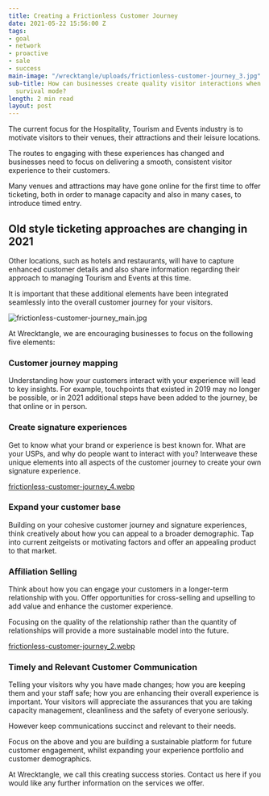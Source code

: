 ```yaml
---
title: Creating a Frictionless Customer Journey
date: 2021-05-22 15:56:00 Z
tags:
- goal
- network
- proactive
- sale
- success
main-image: "/wrecktangle/uploads/frictionless-customer-journey_3.jpg"
sub-title: How can businesses create quality visitor interactions when they are in
  survival mode?
length: 2 min read
layout: post
---
```


The current focus for the Hospitality, Tourism and Events industry is to motivate visitors to their venues, their attractions and their leisure locations.

The routes to engaging with these experiences has changed and businesses need to focus on delivering a smooth, consistent visitor experience to their customers.

Many venues and attractions may have gone online for the first time to offer ticketing, both in order to manage capacity and also in many cases, to introduce timed entry.

## Old style ticketing approaches are changing in 2021

Other locations, such as hotels and restaurants, will have to capture enhanced customer details and also share information regarding their approach to managing Tourism and Events at this time.

It is important that these additional elements have been integrated seamlessly into the overall customer journey for your visitors.

![frictionless-customer-journey_main.jpg](/wrecktangle/uploads/frictionless-customer-journey_main.jpg)

At Wrecktangle, we are encouraging businesses to focus on the following five elements:

### Customer journey mapping

Understanding how your customers interact with your experience will lead to key insights. For example, touchpoints that existed in 2019 may no longer be possible, or in 2021 additional steps have been added to the journey, be that online or in person.

### Create signature experiences

Get to know what your brand or experience is best known for. What are your USPs, and why do people want to interact with you? Interweave these unique elements into all aspects of the customer journey to create your own signature experience.

[frictionless-customer-journey_4.webp](/wrecktangle/uploads/frictionless-customer-journey_4.jpg)

### Expand your customer base

Building on your cohesive customer journey and signature experiences, think creatively about how you can appeal to a broader demographic. Tap into current zeitgeists or motivating factors and offer an appealing product to that market.

### Affiliation Selling

Think about how you can engage your customers in a longer-term relationship with you. Offer opportunities for cross-selling and upselling to add value and enhance the customer experience.

Focusing on the quality of the relationship rather than the quantity of relationships will provide a more sustainable model into the future.

[frictionless-customer-journey_2.webp](/wrecktangle/uploads/frictionless-customer-journey_2.jpg)

### Timely and Relevant Customer Communication

Telling your visitors why you have made changes; how you are keeping them and your staff safe; how you are enhancing their overall experience is important. Your visitors will appreciate the assurances that you are taking capacity management, cleanliness and the safety of everyone seriously.

However keep communications succinct and relevant to their needs.

Focus on the above and you are building a sustainable platform for future customer engagement, whilst expanding your experience portfolio and customer demographics.

At Wrecktangle, we call this creating success stories.
Contact us here if you would like any further information on the services we offer.